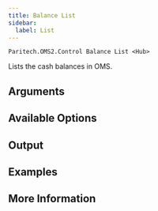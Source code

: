 ```yaml
---
title: Balance List
sidebar:
  label: List
---
```


`Paritech.OMS2.Control Balance List <Hub>`

Lists the cash balances in OMS.

## Arguments

## Available Options

## Output

## Examples

## More Information
